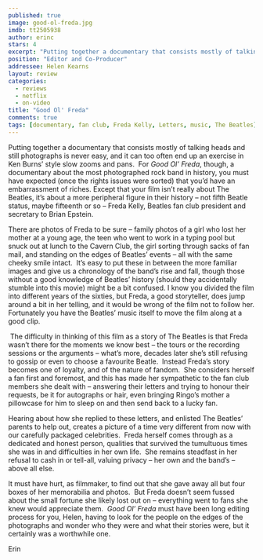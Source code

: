 ```yaml
---
published: true
image: good-ol-freda.jpg
imdb: tt2505938
author: erinc
stars: 4
excerpt: "Putting together a documentary that consists mostly of talking heads and still photographs is never easy, and it can too often end up an exercise in Ken Burns-style slow zooms and pans.  For Good Ol’ Freda, though, a documentary about the most photographed rock band in history, you must have expected (once the rights issues were sorted) that you’d have an embarrassment of riches."
position: "Editor and Co-Producer"
addressee: Helen Kearns
layout: review
categories:
  - reviews
  - netflix
  - on-video
title: "Good Ol' Freda"
comments: true
tags: [documentary, fan club, Freda Kelly, Letters, music, The Beatles]
---
```

<p>Putting together a documentary that consists mostly of talking heads and still photographs is never easy, and it can too often end up an exercise in Ken Burns&rsquo; style slow zooms and pans.&nbsp; For <em>Good Ol&rsquo; Freda</em>, though, a documentary about the most photographed rock band in history, you must have expected (once the rights issues were sorted) that you&rsquo;d have an embarrassment of riches. Except that your film isn&rsquo;t really about The Beatles, it&rsquo;s about a more peripheral figure in their history &ndash; not fifth Beatle status, maybe fifteenth or so &ndash; Freda Kelly, Beatles fan club president and secretary to Brian Epstein.&nbsp;</p>
<p>There are photos of Freda to be sure &ndash; family photos of a girl who lost her mother at a young age, the teen who went to work in a typing pool but snuck out at lunch to the Cavern Club, the girl sorting through sacks of fan mail, and standing on the edges of Beatles&rsquo; events &ndash; all with the same cheeky smile intact.&nbsp; It&rsquo;s easy to put these in between the more familiar images and give us a chronology of the band&rsquo;s rise and fall, though those without a good knowledge of Beatles&rsquo; history (should they accidentally stumble into this movie) might be a bit confused. I know you divided the film into different years of the sixties, but Freda, a good storyteller, does jump around a bit in her telling, and it would be wrong of the film not to follow her. Fortunately you have the Beatles&rsquo; music itself to move the film along at a good clip.</p>
<p>&nbsp;The difficulty in thinking of this film as a story of The Beatles is that Freda wasn&rsquo;t there for the moments we know best &ndash; the tours or the recording sessions or the arguments &ndash; what&rsquo;s more, decades later she&rsquo;s still refusing to gossip or even to choose a favourite Beatle.&nbsp; Instead Freda&rsquo;s story becomes one of loyalty, and of the nature of fandom.&nbsp; She considers herself a fan first and foremost, and this has made her sympathetic to the fan club members she dealt with &ndash; answering their letters and trying to honour their requests, be it for autographs or hair, even bringing Ringo&rsquo;s mother a pillowcase for him to sleep on and then send back to a lucky fan.&nbsp;</p>
<p>Hearing about how she replied to these letters, and enlisted The Beatles&rsquo; parents to help out, creates a picture of a time very different from now with our carefully packaged celebrities.&nbsp; Freda herself comes through as a dedicated and honest person, qualities that survived the tumultuous times she was in and difficulties in her own life.&nbsp; She remains steadfast in her refusal to cash in or tell-all, valuing privacy &ndash; her own and the band&rsquo;s &ndash; above all else.</p>
<p>It must have hurt, as filmmaker, to find out that she gave away all but four boxes of her memorabilia and photos.&nbsp; But Freda doesn&rsquo;t seem fussed about the small fortune she likely lost out on &ndash; everything went to fans she knew would appreciate them.&nbsp; <em>Good Ol&rsquo; Freda</em> must have been long editing process for you, Helen, having to look for the people on the edges of the photographs and wonder who they were and what their stories were, but it certainly was a worthwhile one.</p>
<p>Erin</p>
